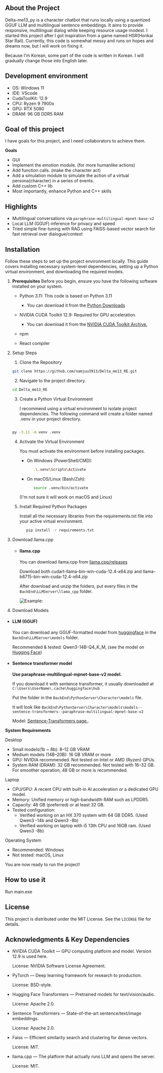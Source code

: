 ## About the Project
Delta-me13_py is a character chatbot that runs locally using a quantized GGUF LLM and multilingual sentence embeddings. It aims to provide responsive, multilingual dialog while keeping resource usage modest. I started this project after I got inspiration from a game named HSR(Honkai Star Rail). Currently, this code is somewhat messy and runs on hopes and dreams now, but I will work on fixing it.

Because I'm Korean, some part of the code is written in Korean. I will gradually change those into English later.

## Development environment
* OS: Windows 11
* IDE: VScode
* CudaToolKit: 12.9
* CPU: Ryzen 9 7900x
* GPU: RTX 5080
* DRAM: 96 GB DDR5 RAM

## Goal of this project
I have goals for this project, and I need collaborators to achieve them.

**Goals**
* GUI
* Implement the emotion module. (for more humanlike actions)
* Add function calls. (make the character act)
* Add a simulation module to simulate the action of a virtual persona(character) in a series of events.
* Add custom C++ lib
* Most importantly, enhance Python and C++ skills


## Highlights
- Multilingual conversations via `paraphrase-multilingual-mpnet-base-v2`
- Local LLM (GGUF) inference for privacy and speed
- Tried simple fine-tuning with RAG using FAISS-based vector search for fast retrieval over dialogue/context


## Installation

Follow these steps to set up the project environment locally. This guide covers installing necessary system-level dependencies, setting up a Python virtual environment, and downloading the required models.

1.  **Prerequisites**
    Before you begin, ensure you have the following software installed on your system.
    
    * Python 3.11: This code is based on Python 3.11
        * You can download it from the [Python Downloads](https://www.python.org/downloads/)
    * NVIDIA CUDA Toolkit 12.9: Required for GPU acceleration.
        * You can download it from the [NVIDIA CUDA Toolkit Archive.](https://developer.nvidia.com/cuda-12-9-0-download-archive)

    * npm

    * React compiler
          
2.  Setup Steps
    1. Clone the Repository
    ```sh
    git clone https://github.com/namjuu3913/Delta_me13_RE.git
    ```
    
    2. Navigate to the project directory.
    ```sh
    cd Delta_me13_RE
    ```
    
    3. Create a Python Virtual Environment

       I recommend using a virtual environment to isolate project dependencies. The following command will create a folder named .venv in your project directory.
    ```sh
    
    py -3.11 -m venv .venv
    ```
    
    4. Activate the Virtual Environment

        You must activate the environment before installing packages.
       * On Windows (PowerShell/CMD):
         ```sh
            .\.venv\Scripts\Activate
         ```
       * On macOS/Linux (Bash/Zsh):
         ```sh
            source .venv/bin/activate
         ```
        (I'm not sure it will work on macOS and Linux)
    
    5. Install Required Python Packages

        Install all the necessary libraries from the requirements.txt file into your active virtual environment.
         ```sh
            pip install -r requirements.txt
         ```
3. Download llama.cpp
    * #### llama.cpp
        You can download llama.cpp from [llama.cpp/releases](https://github.com/ggml-org/llama.cpp/releases)
        
        Download both cudart-llama-bin-win-cuda-12.4-x64.zip and llama-b6715-bin-win-cuda-12.4-x64.zip

        After download and unzip the folders, put every files in the ```BackEnd\LLMServer\llama_cpp``` folder.

        ![Example:](README_ingre/llamacpp_example.jpg)



 4. Download Models
   * #### LLM (GGUF)
     
     You can download any GGUF-formatted model from [huggingface](https://huggingface.co/) in the ```BackEnd\LLMServer\models``` folder.
     
     Recommended & tested: Qwen3-14B-Q4_K_M, (see the model on [Hugging Face](https://huggingface.co/Qwen))
     
   * #### Sentence transformer model
   
     **Use paraphrase-multilingual-mpnet-base-v2 model.**

     If you download it with sentence transformer, it usually downloaded at ```C:\Users\UserName\.cache\huggingface\hub```

     Put the folder in the ```BackEnd\PythonServer\Character\models``` file.

     It will look like ```BackEnd\PythonServer\Character\models\models--sentence-transformers--paraphrase-multilingual-mpnet-base-v2```

     Model: [Sentence-Transformers page.](https://huggingface.co/sentence-transformers/paraphrase-multilingual-mpnet-base-v2).

**System Requirements**

Desktop
* Small models(1b ~ 8b): 8–12 GB VRAM
* Medium models (14B–20B): 16 GB VRAM or more
* GPU: NVIDIA recommended. Not tested on Intel or AMD (Ryzen) GPUs.
* System RAM (DRAM): 32 GB recommended. Not tested with 16–32 GB. For smoother operation, 48 GB or more is recommended.

Laptop
* CPU/GPU: A recent CPU with built-in AI acceleration *or* a dedicated GPU model.
* Memory: Unified memory or high-bandwidth RAM such as LPDDR5.
* Capacity: 48 GB (preferred) or at least 32 GB.
* Tested configuration:
    * Verified working on an HX 370 system with 64 GB DDR5. (Used Qwen3 -14b and Qwen3 -8b)
    * Verified working on laptop with i5 13th CPU and 16GB ram. (Used Qwen3 -8b) 

Operating System
* Recommended: Windows
* Not tested: macOS, Linux

You are now ready to run the project!



## How to use it

Run main.exe

## License

This project is distributed under the MIT License. See the ```LICENSE``` file for details.


## Acknowledgments & Key Dependencies

* NVIDIA CUDA Toolkit — GPU computing platform and model. Version 12.9 is used here. 

    License: NVIDIA Software License Agreement.

* PyTorch — Deep learning framework for research to production.

    License: BSD-style.

* Hugging Face Transformers — Pretrained models for text/vision/audio.

    License: Apache 2.0.

* Sentence Transformers — State-of-the-art sentence/text/image embeddings.

    License: Apache 2.0.

* Faiss — Efficient similarity search and clustering for dense vectors.

    License: MIT.

* llama.cpp — The platform that actually runs LLM and opens the server.

    License: MIT.
